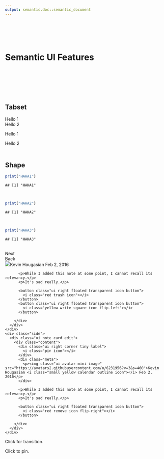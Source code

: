 ```yaml
---
output: semantic.doc::semantic_document
---
```



<style type="text/css">
  h1, .h1, h2, .h2, h3, .h3 {
    margin-top: 50px;
  }
</style>


<div class = "ui vertical teal inverted segment">

<br><br><br>

<h1 class = "ui centered header">
  Semantic UI Features
</h1>

<br><br><br>

</div>

<div class = "ui container">
<div class = "sixteen wide column">

## Tabset

<!-- tab context -->
<div class="tab context1">
<!-- tab header -->
<div class="ui secondary menu">
  <div class="active item" data-tab="tab1">Hello 1</div>
  <div class="item" data-tab="tab2">Hello 2</div>
</div>

<!-- tab1 -->
<div class="ui active tab" data-tab="tab1">

Hello 1

</div>

<!-- tab2 -->
<div class="ui tab" data-tab="tab2">

Hello 2

</div>
<!-- tab context -->
</div>

<script type="text/javascript">
$(document)
  .ready(function(){
    $('.tab.context1 .menu .item')
      .tab({
        context: $('.tab.context1')
      });
  });
</script>


## Shape


<div class="ui people shape">
<div class="sides">
<div class="side active">
  <div class="ui card">
  <div class="content">


```r
print("HAHA1")
```

```
## [1] "HAHA1"
```

  <br>
  </div>
  </div>
</div>
<div class="side">
  <div class="ui card">
  <div class="content">


```r
print("HAHA2")
```

```
## [1] "HAHA2"
```

  <br>
  </div>
  </div>
</div>
<div class="side">
  <div class="ui card">
  <div class="content">
  

```r
print("HAHA3")
```

```
## [1] "HAHA3"
```

  <br>
  </div>
  </div>
</div>
</div>
<div class="ui blue inverted button" id = "next">Next</div>
<div class="ui green inverted button" id = "back">Back</div>

<script type="text/javascript">
  $("#next").shape();
  $("#next").click(function(e){
    e.preventDefault();
    $(this).closest(".shape").shape("flip right")
  });    	
  $("#back").click(function(e){
    e.preventDefault();
    $(this).closest(".shape").shape("flip left")
  });
</script>

<!-- $(document).ready( -->
<!--     $(function(){ -->
<!--     }) -->
<!--   ); -->


<div class="ui shape">
  <div class="sides">
    <div class="side active">
      <div class="ui note card">
        <div class="content">
          <div class="ui right corner tiny label">
            <i class="pin icon"></i>
          </div>
          <div class="meta">
            <img class="ui avatar mini image" src="https://avatars2.githubusercontent.com/u/6231956?v=3&s=460">Kevin Hougasian <i class="small yellow calendar outline icon"></i> Feb 2, 2016
          </div>

          <p>While I added this note at some point, I cannot recall its relevancy.</p>
          <p>It's sad really.</p>

          <button class="ui right floated transparent icon button">
            <i class="red trash icon"></i>
          </button>
          <button class="ui right floated transparent icon button">
            <i class="yellow write square icon flip-left"></i>
          </button>

        </div>
      </div>
    </div>
    <div class="side">
      <div class="ui note card edit">
        <div class="content">
          <div class="ui right corner tiny label">
            <i class="pin icon"></i>
          </div>
          <div class="meta">
            <p><img class="ui avatar mini image" src="https://avatars2.githubusercontent.com/u/6231956?v=3&s=460">Kevin Hougasian <i class="small yellow calendar outline icon"></i> Feb 2, 2016</p>
          </div>

          <p>While I added this note at some point, I cannot recall its relevancy.</p>
          <p>It's sad really.</p>

          <button class="ui right floated transparent icon button">
            <i class="red remove icon flip-right"></i>
          </button>

        </div>
      </div>
    </div>
  </div>
</div>

<p class="ui grey header">Click <i class="yellow write square icon"></i>for transition.</p>
<p class="ui grey header">Click <i class="pin icon"></i> to pin.</p>






</div>
